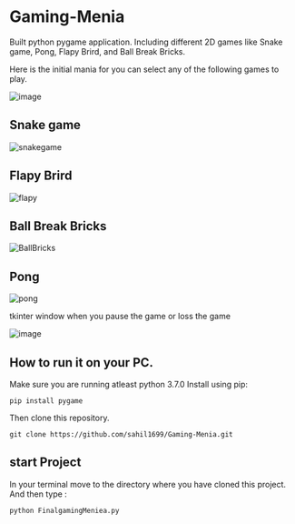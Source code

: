 # Gaming-Menia

Built python pygame application.  Including different 2D games like Snake game, Pong, Flapy Brird, and Ball Break Bricks.

Here is the initial mania for you can select any of the following games to play. 

![image](https://user-images.githubusercontent.com/52308072/88760606-043d3180-d18b-11ea-9a42-0c132a25afc6.png)

## Snake game

![snakegame](https://user-images.githubusercontent.com/52308072/188268130-a205e2b1-25b2-4c19-9ef4-e514f928b7ae.gif)

## Flapy Brird

![flapy](https://user-images.githubusercontent.com/52308072/88764095-f8a13900-d191-11ea-9456-6b5483eaa552.gif)

## Ball Break Bricks

![BallBricks](https://user-images.githubusercontent.com/52308072/188268184-d419e2de-f03a-4f24-8611-8be0c5c373c3.gif)

## Pong

![pong](https://user-images.githubusercontent.com/52308072/188268070-433d668e-66d5-4a63-95ac-a224c863f3d2.gif)

tkinter window when you pause the game or loss the game

![image](https://user-images.githubusercontent.com/52308072/88765071-90ebed80-d193-11ea-850e-d2f2c7447ed0.png)

## How to run it on your PC.
Make sure you are running atleast python 3.7.0
Install using pip:
```
pip install pygame
```
Then clone this repository.
```
git clone https://github.com/sahil1699/Gaming-Menia.git
```

## start Project
In your terminal move to the directory where you have cloned this project.
And then type :
```
python FinalgamingMeniea.py
```
